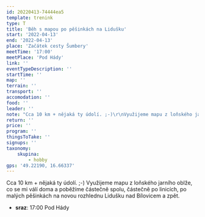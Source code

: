 ```yaml
---
id: 20220413-74444ea5
template: trenink
type: T
title: 'Běh s mapou po pěšinkách na Lidušku'
start: '2022-04-13'
end: '2022-04-13'
place: 'Začátek cesty Šumbery'
meetTime: '17:00'
meetPlace: 'Pod Hády'
link: ''
eventTypeDescription: ''
startTime: ''
map: ''
terrain: ''
transport: ''
accomodation: ''
food: ''
leader: ''
note: "Cca 10 km + nějaká ty údolí. ;-)\r\nVyužijeme mapu z loňského jarního oblže, co se mi válí doma a poběžíme částečně spolu, částečně po linicích, po malých pěšinkách na novou rozhlednu Lidušku nad Bílovicem a zpět."
return: ''
price: ''
program: ''
thingsToTake: ''
signups: ''
taxonomy:
    skupina:
        - hobby
gps: '49.22190, 16.66337'
---
```


Cca 10 km + nějaká ty údolí. ;-)
Využijeme mapu z loňského jarního oblže, co se mi válí doma a poběžíme částečně spolu, částečně po linicích, po malých pěšinkách na novou rozhlednu Lidušku nad Bílovicem a zpět.
* **sraz**: 17:00 Pod Hády

